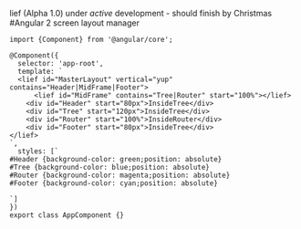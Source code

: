  lief (Alpha 1.0) under *active* development - should finish by Christmas<br>
#Angular 2 screen layout manager

    import {Component} from '@angular/core';

    @Component({
      selector: 'app-root',
      template: `
      <lief id="MasterLayout" vertical="yup" contains="Header|MidFrame|Footer">
          <lief id="MidFrame" contains="Tree|Router" start="100%"></lief>
        <div id="Header" start="80px">InsideTree</div>
        <div id="Tree" start="120px">InsideTree</div>
        <div id="Router" start="100%">InsideRouter</div>
        <div id="Footer" start="80px">InsideTree</div> 
    </lief>
    `,
      styles: [`
    #Header {background-color: green;position: absolute}
    #Tree {background-color: blue;position: absolute}
    #Router {background-color: magenta;position: absolute}
    #Footer {background-color: cyan;position: absolute}

    `]
    })
    export class AppComponent {}
